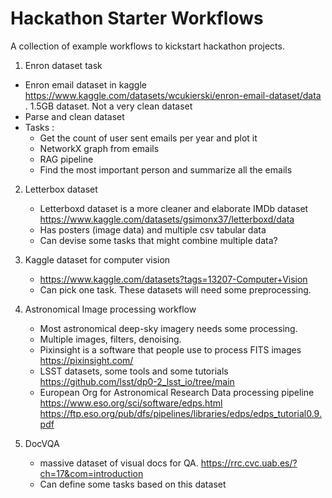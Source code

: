 # Hackathon Starter Workflows
 A collection of example workflows to kickstart hackathon projects.

 1. Enron dataset task
 - Enron email dataset in kaggle https://www.kaggle.com/datasets/wcukierski/enron-email-dataset/data . 1.5GB dataset. Not a very clean dataset
 - Parse and clean dataset
 - Tasks :
   * Get the count of user sent emails per year and plot it
   * NetworkX graph from emails
   * RAG pipeline
   * Find the most important person and summarize all the emails

  2. Letterbox dataset
     - Letterboxd dataset is a more cleaner and elaborate IMDb dataset https://www.kaggle.com/datasets/gsimonx37/letterboxd/data
     - Has posters (image data) and multiple csv tabular data
     - Can devise some tasks that might combine multiple data?

3. Kaggle dataset for computer vision
   - https://www.kaggle.com/datasets?tags=13207-Computer+Vision
   - Can pick one task. These datasets will need some preprocessing.

4. Astronomical Image processing workflow
   - Most astronomical deep-sky imagery needs some processing.
   - Multiple images, filters, denoising.
   - Pixinsight is a software that people use to process FITS images https://pixinsight.com/
   - LSST datasets, some tools and some tutorials https://github.com/lsst/dp0-2_lsst_io/tree/main
   - European Org for Astronomical Research Data processing pipeline https://www.eso.org/sci/software/edps.html https://ftp.eso.org/pub/dfs/pipelines/libraries/edps/edps_tutorial0.9.pdf 

5. DocVQA
   - massive dataset of visual docs for QA. https://rrc.cvc.uab.es/?ch=17&com=introduction
   - Can define some tasks based on this dataset
